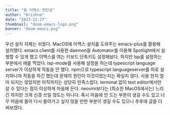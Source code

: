 ```yaml
---
title: "둠 이맥스 첫인상"
author: "Krishna"
date: "2023-12-27"
thumbnail: "doom-emacs-logo.png"
banner: "doom-emacs.png"
---
```

우선 설치 자체는 쉬웠다. MacOS에 이맥스 설치를 도와주는 emacs-plus를 활용해 설치했다. emacs client를 사용한 daemon을 Automator를 이용해 Spotlight에서 실행할 수 있게 했고 이맥스를 여는 키보드 단축키도 설정해놨다. 하지만 lsp를 설정하는 부분에서 애를 먹었다. lsp-mode를 사용해 설정을 하는데 typescript language server가 이상하게 작동을 안 했다. npm으로 typescript languageserver를 따로 설치하니까 작동을 하긴 했는데 문제의 원인이 이것이었는지는 확실치 않다. 사용 한지 얼마 되지는 않았지만 아직까지는 상당히 만족스럽다. terminal 없이 text editor에서만 살 수 있다는 점이 이상하게 마음에 든다. neovim보다는 (최소한 MacOS에서는) 느리긴 하지만 크게 신경 쓰일 정도는 아니다. 혹시 마음에 안 드는 부분이 생길 수도 있고 너무 마음에 들어 다시 돌아가고 싶지 않을 만한 부분이 생길 수도 있으니 추후에 글을 더 써보겠다.
